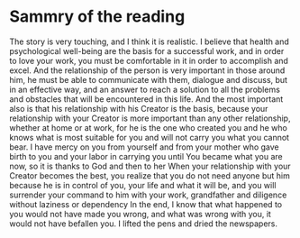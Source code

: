 # Sammry of the reading
The story is very touching, and I think it is realistic. I believe that health and psychological well-being are the basis for a successful work, and in order to love your work, you must be comfortable in it in order to accomplish and excel.
And the relationship of the person is very important in those around him, he must be able to communicate with them, dialogue and discuss, but in an effective way, and an answer to reach a solution to all the problems and obstacles that will be encountered in this life.
And the most important also is that his relationship with his Creator is the basis, because your relationship with your Creator is more important than any other relationship, whether at home or at work, for he is the one who created you and he who knows what is most suitable for you and will not carry you what you cannot bear. I have mercy on you from yourself and from your mother who gave birth to you and your labor in carrying you until You became what you are now, so it is thanks to God and then to her
When your relationship with your Creator becomes the best, you realize that you do not need anyone but him because he is in control of you, your life and what it will be, and you will surrender your command to him with your work, grandfather and diligence without laziness or dependency
In the end, I know that what happened to you would not have made you wrong, and what was wrong with you, it would not have befallen you. I lifted the pens and dried the newspapers.